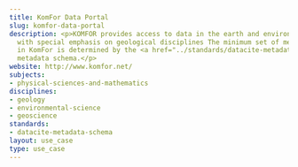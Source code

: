 ```yaml
---
title: KomFor Data Portal
slug: komfor-data-portal
description: <p>KOMFOR provides access to data in the earth and environmental sciences
  with special emphasis on geological disciplines The minimum set of metadata elements
  in KomFor is determined by the <a href="../standards/datacite-metadata-schema.html">DataCite</a>
  metadata schema.</p>
website: http://www.komfor.net/
subjects:
- physical-sciences-and-mathematics
disciplines:
- geology
- environmental-science
- geoscience
standards:
- datacite-metadata-schema
layout: use_case
type: use_case
---
```


